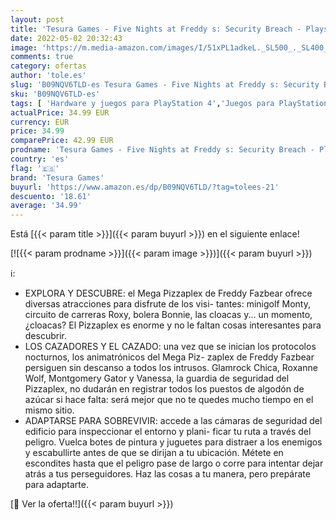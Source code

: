 ```yaml
---
layout: post
title: 'Tesura Games - Five Nights at Freddy s: Security Breach - Playstation 4'
date: 2022-05-02 20:32:43
image: 'https://m.media-amazon.com/images/I/51xPL1adkeL._SL500_._SL400_.jpg'
comments: true
category: ofertas
author: 'tole.es'
slug: 'B09NQV6TLD-es Tesura Games - Five Nights at Freddy s: Security Breach -...'
sku: 'B09NQV6TLD-es'
tags: [ 'Hardware y juegos para PlayStation 4','Juegos para PlayStation 4','Videojuegos','playstation','tesura games','🇪🇸', ]
actualPrice: 34.99 EUR
currency: EUR
price: 34.99
comparePrice: 42.99 EUR
prodname: 'Tesura Games - Five Nights at Freddy s: Security Breach - Playstation 4'
country: 'es'
flag: '🇪🇸'
brand: 'Tesura Games'
buyurl: 'https://www.amazon.es/dp/B09NQV6TLD/?tag=tolees-21'
descuento: '18.61'
average: '34.99'
---
```


Está [{{< param title >}}]({{< param buyurl >}}) en el siguiente enlace!

[![{{< param prodname >}}]({{< param image >}})]({{< param buyurl >}})

ℹ️:

- EXPLORA Y DESCUBRE: el Mega Pizzaplex de Freddy Fazbear ofrece diversas atracciones para disfrute de los visi- tantes: minigolf Monty, circuito de carreras Roxy, bolera Bonnie, las cloacas y... un momento, ¿cloacas? El Pizzaplex es enorme y no le faltan cosas interesantes para descubrir.
- LOS CAZADORES Y EL CAZADO: una vez que se inician los protocolos nocturnos, los animatrónicos del Mega Piz- zaplex de Freddy Fazbear persiguen sin descanso a todos los intrusos. Glamrock Chica, Roxanne Wolf, Montgomery Gator y Vanessa, la guardia de seguridad del Pizzaplex, no dudarán en registrar todos los puestos de algodón de azúcar si hace falta: será mejor que no te quedes mucho tiempo en el mismo sitio.
- ADAPTARSE PARA SOBREVIVIR: accede a las cámaras de seguridad del edificio para inspeccionar el entorno y plani- ficar tu ruta a través del peligro. Vuelca botes de pintura y juguetes para distraer a los enemigos y escabullirte antes de que se dirijan a tu ubicación. Métete en escondites hasta que el peligro pase de largo o corre para intentar dejar atrás a tus perseguidores. Haz las cosas a tu manera, pero prepárate para adaptarte.

[🛒 Ver la oferta!!]({{< param buyurl >}})
